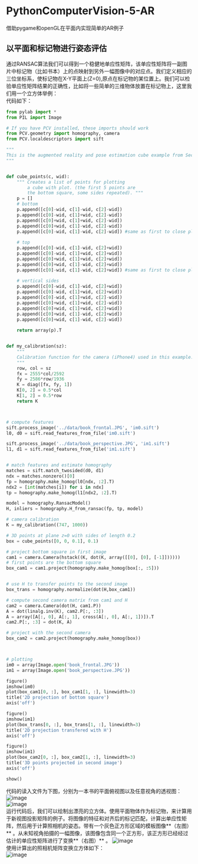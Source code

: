 # PythonComputerVision-5-AR
借助pygame和openGL在平面内实现简单的AR例子
## 以平面和标记物进行姿态评估
通过RANSAC算法我们可以得到一个稳健地单应性矩阵，该单应性矩阵将一副图片中标记物（比如书本）上的点映射到另外一幅图像中的对应点。我们定义相应的三位坐标系，使标记物在X-Y平面上(Z=0),原点在标记物的某位置上。我们可以检验单应性矩阵结果的正确性，比如将一些简单的三维物体放置在标记物上，这里我们用一个立方体举例：  
代码如下：  
~~~python
from pylab import *
from PIL import Image

# If you have PCV installed, these imports should work
from PCV.geometry import homography, camera
from PCV.localdescriptors import sift

"""
This is the augmented reality and pose estimation cube example from Section 4.3.
"""


def cube_points(c, wid):
    """ Creates a list of points for plotting
        a cube with plot. (the first 5 points are
        the bottom square, some sides repeated). """
    p = []
    # bottom
    p.append([c[0]-wid, c[1]-wid, c[2]-wid])
    p.append([c[0]-wid, c[1]+wid, c[2]-wid])
    p.append([c[0]+wid, c[1]+wid, c[2]-wid])
    p.append([c[0]+wid, c[1]-wid, c[2]-wid])
    p.append([c[0]-wid, c[1]-wid, c[2]-wid]) #same as first to close plot
    
    # top
    p.append([c[0]-wid, c[1]-wid, c[2]+wid])
    p.append([c[0]-wid, c[1]+wid, c[2]+wid])
    p.append([c[0]+wid, c[1]+wid, c[2]+wid])
    p.append([c[0]+wid, c[1]-wid, c[2]+wid])
    p.append([c[0]-wid, c[1]-wid, c[2]+wid]) #same as first to close plot
    
    # vertical sides
    p.append([c[0]-wid, c[1]-wid, c[2]+wid])
    p.append([c[0]-wid, c[1]+wid, c[2]+wid])
    p.append([c[0]-wid, c[1]+wid, c[2]-wid])
    p.append([c[0]+wid, c[1]+wid, c[2]-wid])
    p.append([c[0]+wid, c[1]+wid, c[2]+wid])
    p.append([c[0]+wid, c[1]-wid, c[2]+wid])
    p.append([c[0]+wid, c[1]-wid, c[2]-wid])
    
    return array(p).T


def my_calibration(sz):
    """
    Calibration function for the camera (iPhone4) used in this example.
    """
    row, col = sz
    fx = 2555*col/2592
    fy = 2586*row/1936
    K = diag([fx, fy, 1])
    K[0, 2] = 0.5*col
    K[1, 2] = 0.5*row
    return K



# compute features
sift.process_image('../data/book_frontal.JPG', 'im0.sift')
l0, d0 = sift.read_features_from_file('im0.sift')

sift.process_image('../data/book_perspective.JPG', 'im1.sift')
l1, d1 = sift.read_features_from_file('im1.sift')


# match features and estimate homography
matches = sift.match_twosided(d0, d1)
ndx = matches.nonzero()[0]
fp = homography.make_homog(l0[ndx, :2].T)
ndx2 = [int(matches[i]) for i in ndx]
tp = homography.make_homog(l1[ndx2, :2].T)

model = homography.RansacModel()
H, inliers = homography.H_from_ransac(fp, tp, model)

# camera calibration
K = my_calibration((747, 1000))

# 3D points at plane z=0 with sides of length 0.2
box = cube_points([0, 0, 0.1], 0.1)

# project bottom square in first image
cam1 = camera.Camera(hstack((K, dot(K, array([[0], [0], [-1]])))))
# first points are the bottom square
box_cam1 = cam1.project(homography.make_homog(box[:, :5]))


# use H to transfer points to the second image
box_trans = homography.normalize(dot(H,box_cam1))

# compute second camera matrix from cam1 and H
cam2 = camera.Camera(dot(H, cam1.P))
A = dot(linalg.inv(K), cam2.P[:, :3])
A = array([A[:, 0], A[:, 1], cross(A[:, 0], A[:, 1])]).T
cam2.P[:, :3] = dot(K, A)

# project with the second camera
box_cam2 = cam2.project(homography.make_homog(box))



# plotting
im0 = array(Image.open('book_frontal.JPG'))
im1 = array(Image.open('book_perspective.JPG'))

figure()
imshow(im0)
plot(box_cam1[0, :], box_cam1[1, :], linewidth=3)
title('2D projection of bottom square')
axis('off')

figure()
imshow(im1)
plot(box_trans[0, :], box_trans[1, :], linewidth=3)
title('2D projection transfered with H')
axis('off')

figure()
imshow(im1)
plot(box_cam2[0, :], box_cam2[1, :], linewidth=3)
title('3D points projected in second image')
axis('off')

show()
~~~
代码的读入文件为下图，分别为一本书的平面俯视图以及任意视角的透视图：  
![image](https://github.com/Nocami/PythonComputerVision-5-AR/blob/master/images/book_frontal.JPG)  
![image](https://github.com/Nocami/PythonComputerVision-5-AR/blob/master/images/book_perspective.JPG)  
运行代码后，我们可以绘制出漂亮的立方体。使用平面物体作为标记物，来计算用于新视图投影矩阵的例子。将图像的特征和对齐后的标记匹配，计算出单应性矩阵，然后用于计算照相机的姿态。带有一个灰色正方形区域的模板图像**（左图）**  。从未知视角拍摄的一幅图像，该图像包含同一个正方形，该正方形已经经过估计的单应性矩阵进行了变换**（右图）** 。
![image](https://github.com/Nocami/PythonComputerVision-5-AR/blob/master/images/1111.jpg)  
使用计算出的照相机矩阵变换立方体如下：  
![image](https://github.com/Nocami/PythonComputerVision-5-AR/blob/master/images/QQ%E6%88%AA%E5%9B%BE20190402151145.jpg)  
